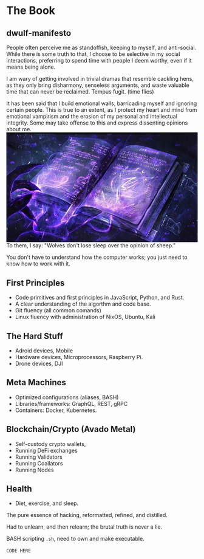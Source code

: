# The Book
## dwulf-manifesto

  
People often perceive me as standoffish, keeping to myself, and anti-social. While there is some truth to that, I choose to be selective in my social interactions, preferring to spend time with people I deem worthy, even if it means being alone.

I am wary of getting involved in trivial dramas that resemble cackling hens, as they only bring disharmony, senseless arguments, and waste valuable time that can never be reclaimed. Tempus fugit. (time flies)

It has been said that I build emotional walls, barricading myself and ignoring certain people. This is true to an extent, as I protect my heart and mind from emotional vampirism and the erosion of my personal and intellectual integrity. Some may take offense to this and express dissenting opinions about me.
<img align="left" src="/images/spellbook.png" alt="Book of Shadows">



To them, I say:
"Wolves don't lose sleep over the opinion of sheep."

You don't have to understand how the computer works; you just need to know how to work with it.

## First Principles
- Code primitives and first principles in JavaScript, Python, and Rust.  
- A clear understanding of the algorthm and code base.
- Git fluency (all common  comands)
- Linux fluency with administration of NixOS, Ubuntu, Kali

## The Hard Stuff
- Adroid devices, Mobile
- Hardware devices, Microprocessors, Raspberry Pi.
- Drone devices, DJI

## Meta Machines
- Optimized configurations (aliases, BASH)
- Libraries/frameworks: GraphQL, REST, gRPC
- Containers: Docker, Kubernetes.

## Blockchain/Crypto (Avado Metal)
- Self-custody crypto wallets, 
- Running DeFi exchanges
- Running Validators
- Running Coallators 
- Running Nodes

## Health
- Diet, exercise, and sleep.

The pure essence of hacking, reformatted, refined, and distilled.

Had to unlearn, and then relearn; the brutal truth is never a lie.

BASH scripting `.sh`, need to own and make executable.

`CODE HERE`
